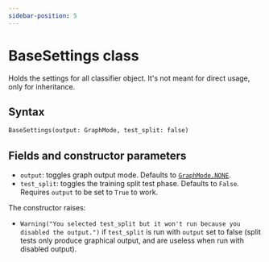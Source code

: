 ```yaml
---
sidebar-position: 5
---
```


# BaseSettings class

Holds the settings for all classifier object. It's not meant for direct usage, only for inheritance.


## Syntax

```python
BaseSettings(output: GraphMode, test_split: false)
```

## Fields and constructor parameters
- `output`: toggles graph output mode. Defaults to [`GraphMode.NONE`](../utils/graphmode.md).
- `test_split`: toggles the training split test phase. Defaults to `False`. Requires `output` to be set to `True` to work.

The constructor raises:
- `Warning("You selected test_split but it won't run because you disabled the output.")` if `test_split` is run with `output` set to false (split tests only produce graphical output, and are useless when run with disabled output).
